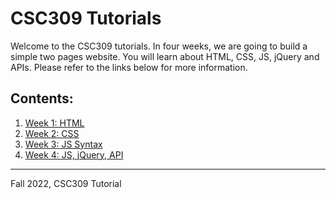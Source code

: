 # CSC309 Tutorials
Welcome to the CSC309 tutorials. In four weeks, we are going to build a simple two pages website. You will learn about HTML, CSS, JS, jQuery and APIs. Please refer to the links below for more information.

## Contents:
1. [Week 1: HTML](/Week1-HTML)
2. [Week 2: CSS](/Week2-CSS)
3. [Week 3: JS Syntax](/Week3-JS)
4. [Week 4: JS, jQuery, API](/Week4-jQuery-APIs)

---

Fall 2022, CSC309 Tutorial